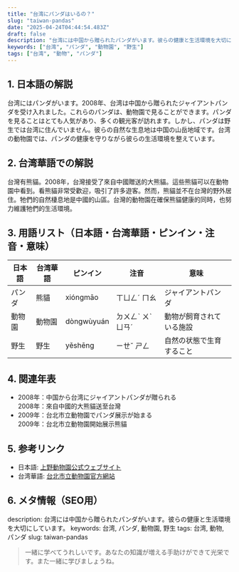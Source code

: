 ```yaml
---
title: "台湾にパンダはいるの？"
slug: "taiwan-pandas"
date: "2025-04-24T04:44:54.483Z"
draft: false
description: "台湾には中国から贈られたパンダがいます。彼らの健康と生活環境を大切にしています。"
keywords: ["台湾", "パンダ", "動物園", "野生"]
tags: ["台湾", "動物", "パンダ"]
---
```


## 1. 日本語の解説
台湾にはパンダがいます。2008年、台湾は中国から贈られたジャイアントパンダを受け入れました。これらのパンダは、動物園で見ることができます。パンダを見ることはとても人気があり、多くの観光客が訪れます。しかし、パンダは野生では台湾に住んでいません。彼らの自然な生息地は中国の山岳地域です。台湾の動物園では、パンダの健康を守りながら彼らの生活環境を整えています。

## 2. 台湾華語での解説  
台灣有熊貓。2008年，台灣接受了來自中國贈送的大熊貓。這些熊貓可以在動物園中看到。看熊貓非常受歡迎，吸引了許多遊客。然而，熊貓並不在台灣的野外居住。牠們的自然棲息地是中國的山區。台灣的動物園在確保熊貓健康的同時，也努力維護牠們的生活環境。

## 3. 用語リスト（日本語・台湾華語・ピンイン・注音・意味）

| 日本語  | 台湾華語 | ピンイン      | 注音        | 意味               |
|---------|----------|--------------|-------------|--------------------|
| パンダ  | 熊貓     | xióngmāo     | ㄒㄩㄥˊ ㄇㄠ  | ジャイアントパンダ |
| 動物園  | 動物園   | dòngwùyuán   | ㄉㄨㄥˋ ㄨˋ ㄩㄢˊ | 動物が飼育されている施設 |
| 野生    | 野生     | yěshēng      | ㄧㄝˇ ㄕㄥ   | 自然の状態で生育すること  |

## 4. 関連年表

- 2008年：中国から台湾にジャイアントパンダが贈られる  
  2008年：來自中國的大熊貓送至台灣
- 2009年：台北市立動物園でパンダ展示が始まる  
  2009年：台北市立動物園開始展示熊貓

## 5. 参考リンク  
- 日本語: [上野動物園公式ウェブサイト](https://www.tokyo-zoo.net/)
- 台湾華語: [台北市立動物園官方網站](https://www.zoo.gov.taipei/)

## 6. メタ情報（SEO用） 

description: 台湾には中国から贈られたパンダがいます。彼らの健康と生活環境を大切にしています。
keywords: 台湾, パンダ, 動物園, 野生
tags: 台湾, 動物, パンダ
slug: taiwan-pandas

>一緒に学べてうれしいです。あなたの知識が増える手助けができて光栄です。また一緒に学びましょうね。